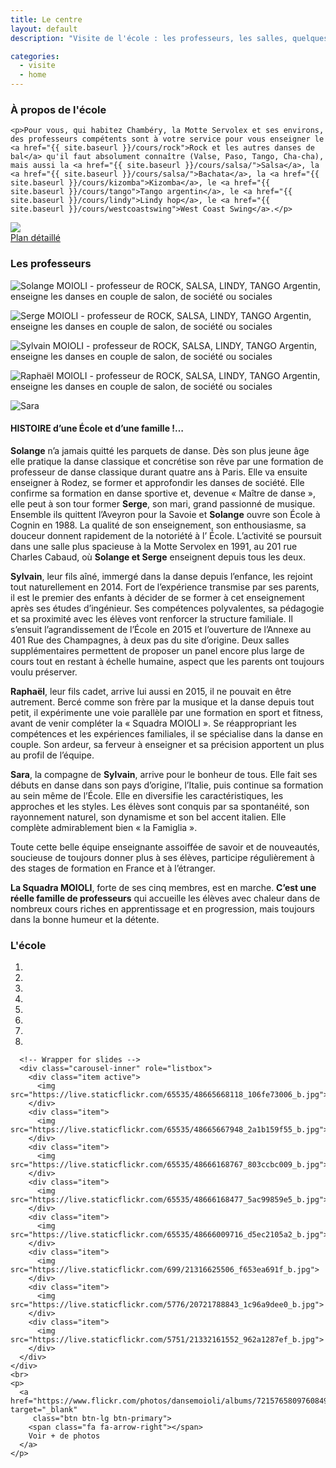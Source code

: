 ```yaml
---
title: Le centre
layout: default
description: "Visite de l'école : les professeurs, les salles, quelques photos"

categories:
  - visite
  - home
---
```


<div class="row">
  <div class="col-md-7">
    <h3>À propos de l'école</h3>

    <p>Pour vous, qui habitez Chambéry, la Motte Servolex et ses environs, des professeurs compétents sont à votre service pour vous enseigner le <a href="{{ site.baseurl }}/cours/rock">Rock et les autres danses de bal</a> qu'il faut absolument connaître (Valse, Paso, Tango, Cha-cha), mais aussi la <a href="{{ site.baseurl }}/cours/salsa/">Salsa</a>, la <a href="{{ site.baseurl }}/cours/salsa/">Bachata</a>, la <a href="{{ site.baseurl }}/cours/kizomba">Kizomba</a>, le <a href="{{ site.baseurl }}/cours/tango">Tango argentin</a>, le <a href="{{ site.baseurl }}/cours/lindy">Lindy hop</a>, le <a href="{{ site.baseurl }}/cours/westcoastswing">West Coast Swing</a>.</p>
  </div>
  <div class="col-md-5 text-center">
    <a href="{{ site.baseurl }}/plan_acces/">
      <img src="{{ site.baseurl }}/images/plan.jpg" /><br/>
      <span class="fa fa-arrow-right"></span> Plan détaillé
    </a>
  </div>
</div>

<h3>Les professeurs</h3>

<div class="row">
  <div class="col-xs-12">
    <div class="row">
      <div class="col-xs-12 col-sm-4 col-md-2 col-md-offset-1">
        <p class="text-center">
        <img src="{{ site.baseurl }}/images/solange.jpg" class="img-responsive center-block"
        alt="Solange MOIOLI - professeur de ROCK, SALSA, LINDY, TANGO Argentin, enseigne les danses en couple de salon, de société ou sociales">
        </p>
      </div>
      <div class="col-xs-12 col-sm-4 col-md-2">
        <p class="text-center">
        <img src="{{ site.baseurl }}/images/serge.jpg" class="img-responsive center-block"
        alt="Serge MOIOLI - professeur de ROCK, SALSA, LINDY, TANGO Argentin, enseigne les danses en couple de salon, de société ou sociales">
        </p>
      </div>
      <div class="col-xs-12 col-sm-4 col-md-2">
        <p class="text-center">
        <img src="{{ site.baseurl }}/images/sylvain.jpg" class="img-responsive center-block"
        alt="Sylvain MOIOLI - professeur de ROCK, SALSA, LINDY, TANGO Argentin, enseigne les danses en couple de salon, de société ou sociales">
        </p>
      </div>
      <div class="col-xs-12 col-sm-4 col-md-2">
        <p class="text-center">
        <img src="{{ site.baseurl }}/images/raphael.jpg" class="img-responsive center-block"
        alt="Raphaël MOIOLI - professeur de ROCK, SALSA, LINDY, TANGO Argentin, enseigne les danses en couple de salon, de société ou sociales">
        </p>
      </div>
      <div class="col-xs-12 col-sm-4 col-md-2">
        <p class="text-center">
        <img src="{{ site.baseurl }}/images/sara.jpg" class="img-responsive center-block"
        alt="Sara">
        </p>
      </div>
    </div>
  </div>
  <div class="col-xs-12">
  <h4>
  HISTOIRE d’une École et d’une famille !…
  </h4>

<div markdown="1">


**Solange** n’a jamais quitté les parquets de danse. Dès son plus jeune âge elle pratique la danse classique et concrétise son rêve par une formation de professeur de danse classique durant quatre ans à Paris.
Elle va ensuite enseigner à Rodez, se former et approfondir les danses de société. Elle confirme sa formation en danse sportive et, devenue « Maître de danse », elle peut à son tour former **Serge**, son mari, grand passionné de musique.
Ensemble ils quittent l’Aveyron pour la Savoie et **Solange** ouvre son École à Cognin en 1988. La qualité de son enseignement, son enthousiasme, sa douceur donnent rapidement de la notoriété à l’ École. L’activité se poursuit dans une salle plus spacieuse à la Motte Servolex en 1991, au 201 rue Charles Cabaud, où **Solange et Serge** enseignent depuis tous les deux.

**Sylvain**, leur fils aîné, immergé dans la danse depuis l’enfance, les rejoint tout naturellement en 2014. Fort de l’expérience transmise par ses parents, il est le premier des enfants à décider de se former à cet enseignement après ses études d’ingénieur. Ses compétences polyvalentes, sa pédagogie et sa proximité avec les élèves vont renforcer la structure familiale.
Il s’ensuit l’agrandissement de l’École en 2015 et l’ouverture de l’Annexe au 401 Rue des Champagnes, à deux pas du site d’origine. Deux salles supplémentaires permettent de proposer un panel encore plus large de cours tout en restant à échelle humaine, aspect que les parents ont toujours voulu préserver.

**Raphaël**, leur fils cadet, arrive lui aussi en 2015, il ne pouvait en être autrement. Bercé comme son frère par la musique et la danse depuis tout petit, il expérimente une voie parallèle par une formation en sport et fitness, avant de venir compléter la « Squadra MOIOLI ». Se réappropriant les compétences et les expériences familiales, il se spécialise dans la danse en couple. Son ardeur, sa ferveur à enseigner et sa précision apportent un plus au profil de l’équipe.

**Sara**, la compagne de **Sylvain**, arrive pour le bonheur de tous. Elle fait ses débuts en danse dans son pays d’origine, l’Italie, puis continue sa formation au sein même de l’École. Elle en diversifie les caractéristiques, les approches et les styles. Les élèves sont conquis par sa spontanéité, son rayonnement naturel, son dynamisme et son bel accent italien. Elle complète admirablement bien « la Famiglia ».

Toute cette belle équipe enseignante assoiffée de savoir et de nouveautés, soucieuse de toujours donner plus à ses élèves, participe régulièrement à des stages de formation en France et à l’étranger.

**La Squadra MOIOLI**, forte de ses cinq membres, est en marche.
**C’est une réelle famille de professeurs** qui accueille les élèves avec chaleur dans de nombreux cours riches en apprentissage et en progression, mais toujours dans la bonne humeur et la détente.
</div>
  </div>
</div>

<h3>L'école</h3>

<div class="row">
  <div class="col-xs-10 col-sm-offset-1 text-center">
    <div id="carousel-example-generic" class="carousel slide" data-ride="carousel">
      <!-- Indicators -->
      <ol class="carousel-indicators">
        <li data-target="#carousel-example-generic" data-slide-to="0" class="active"></li>
        <li data-target="#carousel-example-generic" data-slide-to="1"></li>
        <li data-target="#carousel-example-generic" data-slide-to="2"></li>
        <li data-target="#carousel-example-generic" data-slide-to="3"></li>
        <li data-target="#carousel-example-generic" data-slide-to="4"></li>
        <li data-target="#carousel-example-generic" data-slide-to="5"></li>
        <li data-target="#carousel-example-generic" data-slide-to="6"></li>
        <li data-target="#carousel-example-generic" data-slide-to="7"></li>
      </ol>

      <!-- Wrapper for slides -->
      <div class="carousel-inner" role="listbox">
        <div class="item active">
          <img src="https://live.staticflickr.com/65535/48665668118_106fe73006_b.jpg">
        </div>
        <div class="item">
          <img src="https://live.staticflickr.com/65535/48665667948_2a1b159f55_b.jpg">
        </div>
        <div class="item">
          <img src="https://live.staticflickr.com/65535/48666168767_803ccbc009_b.jpg">
        </div>
        <div class="item">
          <img src="https://live.staticflickr.com/65535/48666168477_5ac99859e5_b.jpg">
        </div>
        <div class="item">
          <img src="https://live.staticflickr.com/65535/48666009716_d5ec2105a2_b.jpg">
        </div>
        <div class="item">
          <img src="https://live.staticflickr.com/699/21316625506_f653ea691f_b.jpg">
        </div>
        <div class="item">
          <img src="https://live.staticflickr.com/5776/20721788843_1c96a9dee0_b.jpg">
        </div>
        <div class="item">
          <img src="https://live.staticflickr.com/5751/21332161552_962a1287ef_b.jpg">
        </div>
      </div>
    </div>
    <br>
    <p>
      <a href="https://www.flickr.com/photos/dansemoioli/albums/72157658097608498" target="_blank"
         class="btn btn-lg btn-primary">
        <span class="fa fa-arrow-right"></span>
        Voir + de photos
      </a>
    </p>
  </div>
</div>
